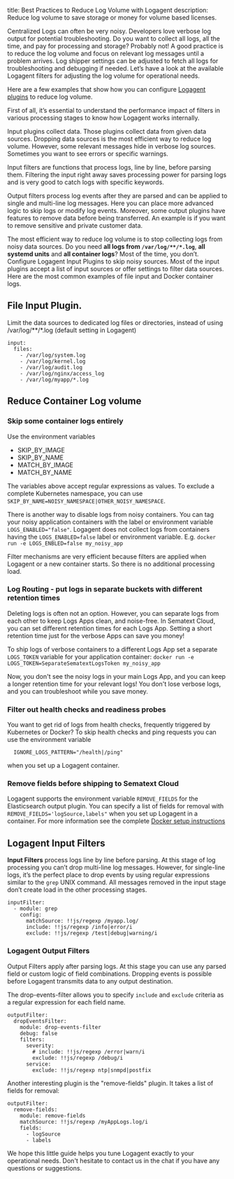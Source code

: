 title: Best Practices to Reduce Log Volume with Logagent
description: Reduce log volume to save storage or money for volume based licenses. 

Centralized Logs can often be very noisy. Developers love verbose log output for potential troubleshooting. Do you want to collect all logs, all the time, and pay for processing and storage? Probably not! A good practice is to reduce the log volume and focus on relevant log messages until a problem arrives. Log shipper settings can be adjusted to fetch all logs for troubleshooting and debugging if needed. Let’s have a look at the available Logagent filters for adjusting the log volume for operational needs. 

Here are a few examples that show how you can configure [Logagent plugins](https://sematext.com/docs/logagent/plugins/) to reduce log volume. 

First of all, it’s essential to understand the performance impact of filters in various processing stages to know how Logagent works internally. 

Input plugins collect data. Those plugins collect data from given data sources. Dropping data sources is the most efficient way to reduce log volume. However, some relevant messages hide in verbose log sources. Sometimes you want to see errors or specific warnings. 

Input filters are functions that process logs, line by line, before parsing them. Filtering the input right away saves processing power for parsing logs and is very good to catch logs with specific keywords. 

Output filters process log events after they are parsed and can be applied to single and multi-line log messages. Here you can place more advanced logic to skip logs or modify log events. Moreover, some output plugins have features to remove data before being transferred. An example is if you want to remove sensitive and private customer data. 

The most efficient way to reduce log volume is to stop collecting logs from noisy data sources. Do you need **all logs from `/var/log/**/*.log`**, **all systemd units** and **all container logs**? Most of the time, you don’t. Configure Logagent Input Plugins to skip noisy sources. Most of the input plugins accept a list of input sources or offer settings to filter data sources. Here are the most common examples of file input and Docker container logs. 

## File Input Plugin. 

Limit the data sources to dedicated log files or directories, instead of using /var/log/**/*.log (default setting in Logagent) 

```
input: 
  files: 
    - /var/log/system.log
    - /var/log/kernel.log 
    - /var/log/audit.log
    - /var/log/nginx/access_log
    - /var/log/myapp/*.log
```


## Reduce Container Log volume 

### Skip some container logs entirely

Use the environment variables 

- SKIP_BY_IMAGE
- SKIP_BY_NAME
- MATCH_BY_IMAGE
- MATCH_BY_NAME

The variables above accept regular expressions as values. To exclude a complete Kubernetes namespace, you can use `SKIP_BY_NAME=NOISY_NAMESPACE|OTHER_NOISY_NAMESPACE`. 

There is another way to disable logs from noisy containers. You can tag your noisy application containers with the label or environment variable `LOGS_ENABLED="false"`.  Logagent does not collect logs from containers having the `LOGS_ENABLED=false` label or environment variable. E.g. `docker run -e LOGS_ENBLED=false my_noisy_app`

 Filter mechanisms are very efficient because filters are applied when Logagent or a new container starts. So there is no additional processing load. 

### Log Routing - put logs in separate buckets with different retention times

Deleting logs is often not an option. However, you can separate logs from each other to keep Logs Apps clean, and noise-free. In Sematext Cloud, you can set different retention times for each Logs App. Setting a short retention time just for the verbose Apps can save you money! 

To ship logs of verbose containers to a different Logs App set a separate `LOGS_TOKEN` variable for your application container: 
`docker run -e LOGS_TOKEN=SeparateSematextLogsToken my_noisy_app`

Now, you don't see the noisy logs in your main Logs App, and you can keep a longer retention time for your relevant logs! You don't lose verbose logs, and you can troubleshoot while you save money. 

### Filter out health checks and readiness probes

You want to get rid of logs from health checks, frequently triggered by Kubernetes or Docker? To skip health checks and ping requests you can use the environment variable 
```
  IGNORE_LOGS_PATTERN="/health|/ping"
``` 
when you set up a Logagent container. 

### Remove fields before shipping to Sematext Cloud 

Logagent supports the environment variable `REMOVE_FIELDS` for the Elasticsearch output plugin. You can specify a list of fields  for removal with 
`REMOVE_FIELDS='logSource,labels"` when you set up Logagent in a container. For more information see the complete [Docker setup instructions](https://sematext.com/docs/logagent/installation-docker/)
 
## Logagent Input Filters

__Input Filters__ process logs line by line before parsing. At this stage of log processing you can’t drop multi-line log messages. However, for single-line logs, it’s the perfect place to drop events by using regular expressions similar to the `grep` UNIX command.  All messages removed in the input stage don’t create load in the other processing stages. 

```
inputFilter:
  - module: grep
    config:
      matchSource: !!js/regexp /myapp.log/
      include: !!js/regexp /info|error/i
      exclude: !!js/regexp /test|debug|warning/i
```

### Logagent Output Filters

Output Filters apply after parsing logs. At this stage you can use any parsed field or custom logic of field combinations. Dropping events is possible before Logagent transmits data to any output destination.

The drop-events-filter allows you to specify `include` and `exclude` criteria as a regular expression for each field name. 

```
outputFilter:
  dropEventsFilter:
    module: drop-events-filter
    debug: false
    filters:
      severity:
        # include: !!js/regexp /error|warn/i
        exclude: !!js/regexp /debug/i
      service:
        exclude: !!js/regexp ntp|snmpd|postfix
```

Another interesting plugin is the "remove-fields" plugin. It takes a list of fields for removal:

```
outputFilter:
  remove-fields:
    module: remove-fields
    matchSource: !!js/regexp /myAppLogs.log/i
    fields:
      - logSource
      - labels

```

We hope this little guide helps you tune Logagent exactly to your operational needs. Don't hesitate to contact us in the chat if you have any questions or suggestions.
